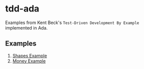 # tdd-ada
Examples from Kent Beck's `Test-Driven Development By Example` implemented in Ada.

## Examples
1. [Shapes Example](shapes/docs/README.md)
2. [Money Example](money/docs/README.md)
